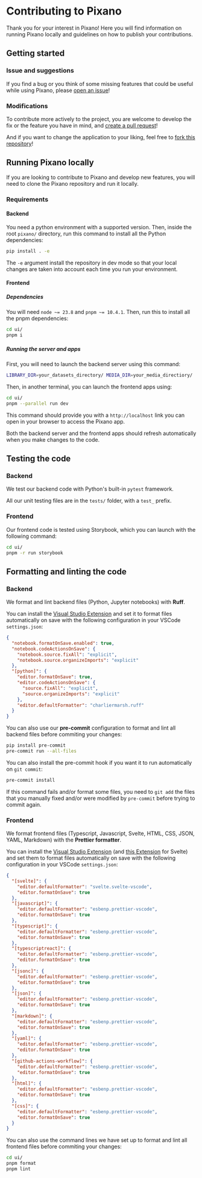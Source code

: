 # Contributing to Pixano

Thank you for your interest in Pixano! Here you will find information on running Pixano locally and guidelines on how to publish your contributions.

## Getting started

### Issue and suggestions

If you find a bug or you think of some missing features that could be useful while using Pixano, please [open an issue](https://github.com/pixano/pixano/issues)!

### Modifications

To contribute more actively to the project, you are welcome to develop the fix or the feature you have in mind, and [create a pull request](https://github.com/pixano/pixano/pulls)!

And if you want to change the application to your liking, feel free to [fork this repository](https://github.com/pixano/pixano/fork)!

## Running Pixano locally

If you are looking to contribute to Pixano and develop new features, you will need to clone the Pixano repository and run it locally.

### Requirements

#### Backend

You need a python environment with a supported version. Then, inside the root `pixano/` directory, run this command to install all the Python dependencies:

```bash
pip install . -e
```

The `-e` argument install the repository in dev mode so that your local changes are taken into account each time you run your environment.

#### Frontend

##### Dependencies

You will need `node ~= 23.8` and `pnpm ~= 10.4.1`. Then, run this to install all the pnpm dependencies:

```bash
cd ui/
pnpm i
```

##### Running the server and apps

First, you will need to launch the backend server using this command:

```bash
LIBRARY_DIR=your_datasets_directory/ MEDIA_DIR=your_media_directiory/  uvicorn pixano.app:create_app --factory --reload
```

Then, in another terminal, you can launch the frontend apps using:

```bash
cd ui/
pnpm --parallel run dev
```

This command should provide you with a `http://localhost` link you can open in your browser to access the Pixano app.

Both the backend server and the frontend apps should refresh automatically when you make changes to the code.

## Testing the code

### Backend

We test our backend code with Python's built-in `pytest` framework.

All our unit testing files are in the `tests/` folder, with a `test_` prefix.

### Frontend

Our frontend code is tested using Storybook, which you can launch with the following command:

```bash
cd ui/
pnpm -r run storybook
```

## Formatting and linting the code

### Backend

We format and lint backend files (Python, Jupyter notebooks) with **Ruff**.

You can install the [Visual Studio Extension](https://marketplace.visualstudio.com/items?itemName=charliermarsh.ruff) and set it to format files automatically on save with the following configuration in your VSCode `settings.json`:

```json
{
  "notebook.formatOnSave.enabled": true,
  "notebook.codeActionsOnSave": {
    "notebook.source.fixAll": "explicit",
    "notebook.source.organizeImports": "explicit"
  },
  "[python]": {
    "editor.formatOnSave": true,
    "editor.codeActionsOnSave": {
      "source.fixAll": "explicit",
      "source.organizeImports": "explicit"
    },
    "editor.defaultFormatter": "charliermarsh.ruff"
  }
}
```

You can also use our **pre-commit** configuration to format and lint all backend files before commiting your changes:

```bash
pip install pre-commit
pre-commit run --all-files
```

You can also install the pre-commit hook if you want it to run automatically on `git commit`:

```bash
pre-commit install
```

If this command fails and/or format some files, you need to `git add` the files that you manually fixed and/or were modified by `pre-commit` before trying to commit again.

### Frontend

We format frontend files (Typescript, Javascript, Svelte, HTML, CSS, JSON, YAML, Markdown) with the **Prettier formatter**.

You can install the <a href="https://marketplace.visualstudio.com/items?itemName=esbenp.prettier-vscode" target="_blank">Visual Studio Extension</a> (and <a href="https://marketplace.visualstudio.com/items?itemName=svelte.svelte-vscode
" target="_blank">this Extension</a> for Svelte) and set them to format files automatically on save with the following configuration in your VSCode `settings.json`:

```json
{
  "[svelte]": {
    "editor.defaultFormatter": "svelte.svelte-vscode",
    "editor.formatOnSave": true
  },
  "[javascript]": {
    "editor.defaultFormatter": "esbenp.prettier-vscode",
    "editor.formatOnSave": true
  },
  "[typescript]": {
    "editor.defaultFormatter": "esbenp.prettier-vscode",
    "editor.formatOnSave": true
  },
  "[typescriptreact]": {
    "editor.defaultFormatter": "esbenp.prettier-vscode",
    "editor.formatOnSave": true
  },
  "[jsonc]": {
    "editor.defaultFormatter": "esbenp.prettier-vscode",
    "editor.formatOnSave": true
  },
  "[json]": {
    "editor.defaultFormatter": "esbenp.prettier-vscode",
    "editor.formatOnSave": true
  },
  "[markdown]": {
    "editor.defaultFormatter": "esbenp.prettier-vscode",
    "editor.formatOnSave": true
  },
  "[yaml]": {
    "editor.defaultFormatter": "esbenp.prettier-vscode",
    "editor.formatOnSave": true
  },
  "[github-actions-workflow]": {
    "editor.defaultFormatter": "esbenp.prettier-vscode",
    "editor.formatOnSave": true
  },
  "[html]": {
    "editor.defaultFormatter": "esbenp.prettier-vscode",
    "editor.formatOnSave": true
  },
  "[css]": {
    "editor.defaultFormatter": "esbenp.prettier-vscode",
    "editor.formatOnSave": true
  }
}
```

You can also use the command lines we have set up to format and lint all frontend files before commiting your changes:

```bash
cd ui/
pnpm format
pnpm lint
```
